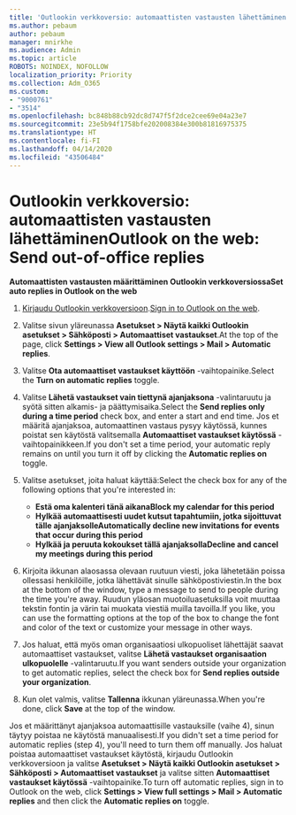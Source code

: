 ```yaml
---
title: 'Outlookin verkkoversio: automaattisten vastausten lähettäminen'
ms.author: pebaum
author: pebaum
manager: mnirkhe
ms.audience: Admin
ms.topic: article
ROBOTS: NOINDEX, NOFOLLOW
localization_priority: Priority
ms.collection: Adm_O365
ms.custom:
- "9000761"
- "3514"
ms.openlocfilehash: bc848b88cb92dc8d747f5f2dce2cee69e04a23e7
ms.sourcegitcommit: 23e5b94f1758bfe202008384e300b81816975375
ms.translationtype: HT
ms.contentlocale: fi-FI
ms.lasthandoff: 04/14/2020
ms.locfileid: "43506484"
---
```

# <a name="outlook-on-the-web-send-out-of-office-replies"></a><span data-ttu-id="1cca7-102">Outlookin verkkoversio: automaattisten vastausten lähettäminen</span><span class="sxs-lookup"><span data-stu-id="1cca7-102">Outlook on the web: Send out-of-office replies</span></span>

<span data-ttu-id="1cca7-103">**Automaattisten vastausten määrittäminen Outlookin verkkoversiossa**</span><span class="sxs-lookup"><span data-stu-id="1cca7-103">**Set auto replies in Outlook on the web**</span></span>

1. <span data-ttu-id="1cca7-104">[Kirjaudu Outlookin verkkoversioon](https://support.office.com/fi-FI/article/how-to-sign-in-to-outlook-on-the-web-763fab4d-0138-4814-b450-37fc286bcb79).</span><span class="sxs-lookup"><span data-stu-id="1cca7-104">[Sign in to Outlook on the web](https://support.office.com/fi-FI/article/how-to-sign-in-to-outlook-on-the-web-763fab4d-0138-4814-b450-37fc286bcb79).</span></span>

2. <span data-ttu-id="1cca7-105">Valitse sivun yläreunassa **Asetukset > Näytä kaikki Outlookin asetukset > Sähköposti > Automaattiset vastaukset**.</span><span class="sxs-lookup"><span data-stu-id="1cca7-105">At the top of the page, click **Settings > View all Outlook settings > Mail > Automatic replies**.</span></span>

3. <span data-ttu-id="1cca7-106">Valitse **Ota automaattiset vastaukset käyttöön** -vaihtopainike.</span><span class="sxs-lookup"><span data-stu-id="1cca7-106">Select the **Turn on automatic replies** toggle.</span></span>

4. <span data-ttu-id="1cca7-107">Valitse **Lähetä vastaukset vain tiettynä ajanjaksona** -valintaruutu ja syötä sitten alkamis- ja päättymisaika.</span><span class="sxs-lookup"><span data-stu-id="1cca7-107">Select the **Send replies only during a time period** check box, and enter a start and end time.</span></span> <span data-ttu-id="1cca7-108">Jos et määritä ajanjaksoa, automaattinen vastaus pysyy käytössä, kunnes poistat sen käytöstä valitsemalla **Automaattiset vastaukset käytössä** -vaihtopainikkeen.</span><span class="sxs-lookup"><span data-stu-id="1cca7-108">If you don't set a time period, your automatic reply remains on until you turn it off by clicking the **Automatic replies on** toggle.</span></span>

5. <span data-ttu-id="1cca7-109">Valitse asetukset, joita haluat käyttää:</span><span class="sxs-lookup"><span data-stu-id="1cca7-109">Select the check box for any of the following options that you're interested in:</span></span>
    - <span data-ttu-id="1cca7-110">**Estä oma kalenteri tänä aikana**</span><span class="sxs-lookup"><span data-stu-id="1cca7-110">**Block my calendar for this period**</span></span>
    - <span data-ttu-id="1cca7-111">**Hylkää automaattisesti uudet kutsut tapahtumiin, jotka sijoittuvat tälle ajanjaksolle**</span><span class="sxs-lookup"><span data-stu-id="1cca7-111">**Automatically decline new invitations for events that occur during this period**</span></span>
    - <span data-ttu-id="1cca7-112">**Hylkää ja peruuta kokoukset tällä ajanjaksolla**</span><span class="sxs-lookup"><span data-stu-id="1cca7-112">**Decline and cancel my meetings during this period**</span></span>

6. <span data-ttu-id="1cca7-113">Kirjoita ikkunan alaosassa olevaan ruutuun viesti, joka lähetetään poissa ollessasi henkilöille, jotka lähettävät sinulle sähköpostiviestin.</span><span class="sxs-lookup"><span data-stu-id="1cca7-113">In the box at the bottom of the window, type a message to send to people during the time you're away.</span></span> <span data-ttu-id="1cca7-114">Ruudun yläosan muotoiluasetuksilla voit muuttaa tekstin fontin ja värin tai muokata viestiä muilla tavoilla.</span><span class="sxs-lookup"><span data-stu-id="1cca7-114">If you like, you can use the formatting options at the top of the box to change the font and color of the text or customize your message in other ways.</span></span>

7. <span data-ttu-id="1cca7-115">Jos haluat, että myös oman organisaatiosi ulkopuoliset lähettäjät saavat automaattiset vastaukset, valitse **Lähetä vastaukset organisaation ulkopuolelle** -valintaruutu.</span><span class="sxs-lookup"><span data-stu-id="1cca7-115">If you want senders outside your organization to get automatic replies, select the check box for **Send replies outside your organization**.</span></span>

8. <span data-ttu-id="1cca7-116">Kun olet valmis, valitse **Tallenna** ikkunan yläreunassa.</span><span class="sxs-lookup"><span data-stu-id="1cca7-116">When you're done, click **Save** at the top of the window.</span></span>

<span data-ttu-id="1cca7-117">Jos et määrittänyt ajanjaksoa automaattisille vastauksille (vaihe 4), sinun täytyy poistaa ne käytöstä manuaalisesti.</span><span class="sxs-lookup"><span data-stu-id="1cca7-117">If you didn't set a time period for automatic replies (step 4), you'll need to turn them off manually.</span></span> <span data-ttu-id="1cca7-118">Jos haluat poistaa automaattiset vastaukset käytöstä, kirjaudu Outlookin verkkoversioon ja valitse **Asetukset > Näytä kaikki Outlookin asetukset > Sähköposti > Automaattiset vastaukset** ja valitse sitten **Automaattiset vastaukset käytössä** -vaihtopainike.</span><span class="sxs-lookup"><span data-stu-id="1cca7-118">To turn off automatic replies, sign in to Outlook on the web, click **Settings > View full settings > Mail > Automatic replies** and then click the **Automatic replies on** toggle.</span></span>
